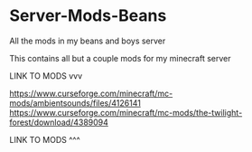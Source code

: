 # Server-Mods-Beans
All the mods in my beans and boys server

This contains all but a couple mods for my minecraft server

LINK TO MODS vvv

https://www.curseforge.com/minecraft/mc-mods/ambientsounds/files/4126141
https://www.curseforge.com/minecraft/mc-mods/the-twilight-forest/download/4389094

LINK TO MODS ^^^
